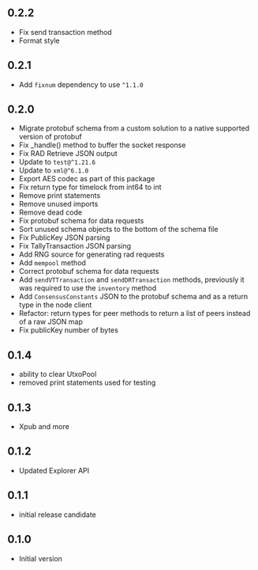 ## 0.2.2
- Fix send transaction method
- Format style

## 0.2.1
- Add `fixnum` dependency to use `^1.1.0`

## 0.2.0
- Migrate protobuf schema from a custom solution to a native supported version of protobuf
- Fix _handle() method to buffer the socket response
- Fix RAD Retrieve JSON output 
- Update to `test@^1.21.6` 
- Update to `xml@^6.1.0`
- Export AES codec as part of this package
- Fix return type for timelock from int64 to int
- Remove print statements
- Remove unused imports
- Remove dead code
- Fix protobuf schema for data requests
- Sort unused schema objects to the bottom of the schema file
- Fix PublicKey JSON parsing
- Fix TallyTransaction JSON parsing
- Add RNG source for generating rad requests
- Add `mempool` method
- Correct protobuf schema for data requests 
- Add `sendVTTransaction` and `sendDRTransaction` methods, previously it was required to use the `inventory` method
- Add `ConsensusConstants` JSON to the protobuf schema and as a return type in the node client
- Refactor: return types for peer methods to return a list of peers instead of a raw JSON map
- Fix publicKey number of bytes 

## 0.1.4
- ability to clear UtxoPool
- removed print statements used for testing

## 0.1.3
- Xpub and more

## 0.1.2
- Updated Explorer API

## 0.1.1
- initial release candidate 

## 0.1.0
- Initial version

